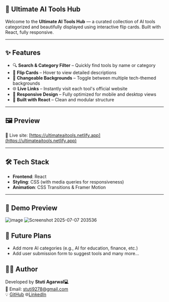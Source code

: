 ## 🚀 Ultimate AI Tools Hub


  Welcome to the **Ultimate AI Tools Hub** — a curated collection of AI tools categorized and beautifully displayed using interactive flip cards. Built with React, fully responsive.
  
---

## ✨ Features

- 🔍 **Search & Category Filter** – Quickly find tools by name or category  
- 🎴 **Flip Cards** – Hover to view detailed descriptions  
- 🎨 **Changeable Backgrounds** – Toggle between multiple tech-themed backgrounds  
- 🌐 **Live Links** – Instantly visit each tool's official website  
- 📱 **Responsive Design** – Fully optimized for mobile and desktop views  
- 🎯 **Built with React** – Clean and modular structure

---

## 🖼️ Preview

🔗 Live site: [https://ultimateaitools.netlify.app](https://ultimateaitools.netlify.app)

---

## 🛠️ Tech Stack

- **Frontend**: React  
- **Styling**: CSS (with media queries for responsiveness)  
- **Animation**: CSS Transitions & Framer Motion  
  

---
## 📸 Demo Preview
![image](https://github.com/user-attachments/assets/b76a621b-af6c-4278-9898-f62aad9851a2)
![Screenshot 2025-07-07 203536](https://github.com/user-attachments/assets/548bb7e6-e054-483e-a6df-be9b576c609e)

## 🔮 Future Plans

- Add more AI categories (e.g., AI for education, finance, etc.)  
- Add user submission form to suggest tools and many more...

## 🙋‍♀️ Author

Developed by **Stuti Agarwal💻**  
📧 Email: stuti9278@gmail.com  
💡 [GitHub](https://github.com/Stutiagarwal18) 
🌐[LinkedIn](https://linkedin.com/in/stuti-agarwal18)



